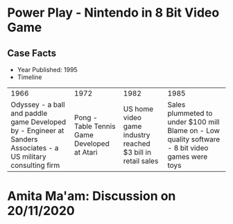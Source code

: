 # Power Play - Nintendo in 8 Bit Video Game

## Case Facts
- Year Published: 1995
- Timeline

<table>
	<tbody>
		<tr><b>
			<td>1966</td>	<td>1972</td>	<td>1982</td>	<td>1985</td>
		</b></tr>
		<tr>	
			<td>
				Odyssey - a ball and paddle game
				Developed by - Engineer at Sanders Associates - a US military consulting firm
			</td>
			<td>
				Pong - Table Tennis Game
				Developed at Atari
			</td>
			<td>
				US home video game industry reached $3 bill in retail sales
			</td>
			<td>
				Sales plummeted to under $100 mill
				Blame on
					- Low quality software
					- 8 bit video games were toys
			</td>
		</tr>
	</tbody>
</table>


# Amita Ma'am: Discussion on 20/11/2020
